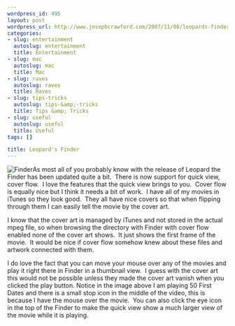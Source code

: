 ```yaml
--- 
wordpress_id: 495
layout: post
wordpress_url: http://www.josephcrawford.com/2007/11/08/leopards-finder/
categories: 
- slug: entertainment
  autoslug: entertainment
  title: Entertainment
- slug: mac
  autoslug: mac
  title: Mac
- slug: raves
  autoslug: raves
  title: Raves
- slug: tips-tricks
  autoslug: tips-&amp;-tricks
  title: Tips &amp; Tricks
- slug: useful
  autoslug: useful
  title: Useful
tags: []

title: Leopard's Finder
---
```


![Finder](http://www.josephcrawford.com/wp-content/uploads/2007/11/finder.png)As most all of you probably know with the release of Leopard the Finder has been updated quite a bit.  There is now support for quick view, cover flow.  I love the features that the quick view brings to you.  Cover flow is equally nice but I think it needs a bit of work.  I have all of my movies in iTunes so they look good.  They all have nice covers so that when flipping through them I can easily tell the movie by the cover art.
  
I know that the cover art is managed by iTunes and not stored in the actual mpeg file, so when browsing the directory with Finder with cover flow enabled none of the cover art shows.  It just shows the first frame of the movie.  It would be nice if cover flow somehow knew about these files and artwork connected with them.
  
I do love the fact that you can move your mouse over any of the movies and play it right there in Finder in a thumbnail view.  I guess with the cover art this would not be possible unless they made the cover art vanish when you clicked the play button. Notice in the image above I am playing 50 First Dates and there is a small stop icon in the middle of the video, this is because I have the mouse over the movie.  You can also click the eye icon in the top of the Finder to make the quick view show a much larger view of the movie while it is playing.
